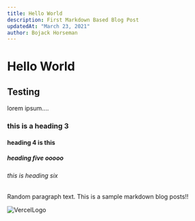 ```yaml
---
title: Hello World
description: First Markdown Based Blog Post
updatedAt: "March 23, 2021"
author: Bojack Horseman
---
```


# Hello World

## Testing

lorem ipsum....

### this is a heading 3

#### heading 4 is this

##### heading five ooooo

###### this is heading six

Random paragraph text. This is a sample markdown blog posts!!

![VercelLogo](/images/vercel.svg)